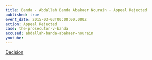 ```yaml
---
title: Banda - Abdallah Banda Abakaer Nourain - Appeal Rejected
published: true
event_date: 2015-03-03T00:00:00.000Z
action: Appeal Rejected
case: the-prosecutor-v-banda
accused: abdallah-banda-abakaer-nourain
youtube:
---
```



[Decision](https://www.icc-cpi.int/Pages/record.aspx?docNo=ICC-02/05-03/09-632-Red)